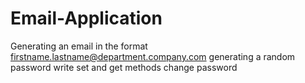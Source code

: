 # Email-Application
Generating an email in the format firstname.lastname@department.company.com
generating a random password
write set and get methods
change password
